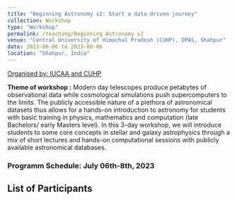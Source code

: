 ```yaml
---
title: "Beginning Astronomy v2: Start a data-driven journey"
collection: Workshop
type: "Workshop"
permalink: /teaching/Beginning Astronomy v2
venue: "Central University of Himachal Pradesh (CUHP), DPAS, Shahpur"
date: 2023-06-06 to 2023-08-06
location: "Shahpur, India"
---
```

[Organised by: IUCAA and CUHP ](https://web.iucaa.in/attachments/events/BA2SDDJ-2023.pdf)

**Theme of workshop :** Modern day telescopes produce petabytes of observational data while cosmological simulations push supercomputers to the limits. The publicly accessible nature of a plethora of astronomical datasets thus allows for a hands-on introduction to astronomy for students with basic training in physics, mathematics and computation (late Bachelors/ early Masters level). In this 3-day workshop, we will introduce students to some core concepts in stellar and galaxy astrophysics through a mix of short lectures and hands-on computational sessions with publicly available astronomical databases.

### Programm Schedule:  July 06th-8th, 2023

## List of Participants

